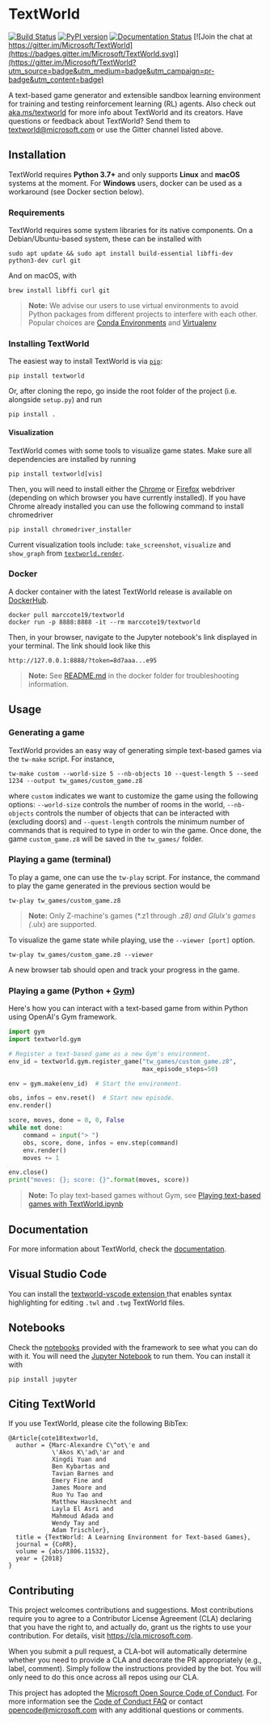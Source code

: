 # TextWorld

[![Build Status](https://dev.azure.com/maluuba/TextWorld/_apis/build/status/microsoft.TextWorld?branchName=main)](https://dev.azure.com/maluuba/TextWorld/_build/latest?definitionId=180&branchName=main) [![PyPI version](https://badge.fury.io/py/textworld.svg)](https://badge.fury.io/py/textworld) [![Documentation Status](https://readthedocs.org/projects/textworld/badge/?version=latest)](https://textworld.readthedocs.io/en/stable/?badge=stable) [![Join the chat at https://gitter.im/Microsoft/TextWorld](https://badges.gitter.im/Microsoft/TextWorld.svg)](https://gitter.im/Microsoft/TextWorld?utm_source=badge&utm_medium=badge&utm_campaign=pr-badge&utm_content=badge)

A text-based game generator and extensible sandbox learning environment for training and testing reinforcement learning (RL) agents. Also check out [aka.ms/textworld](https://aka.ms/textworld/) for more info about TextWorld and its creators. Have questions or feedback about TextWorld? Send them to textworld@microsoft.com or use the Gitter channel listed above.

## Installation

TextWorld requires __Python 3.7+__ and only supports __Linux__ and __macOS__ systems at the moment. For __Windows__ users, docker can be used as a workaround (see Docker section below).

### Requirements

TextWorld requires some system libraries for its native components.
On a Debian/Ubuntu-based system, these can be installed with

    sudo apt update && sudo apt install build-essential libffi-dev python3-dev curl git

And on macOS, with

    brew install libffi curl git

> **Note:** We advise our users to use virtual environments to avoid Python packages from different projects to interfere with each other. Popular choices are [Conda Environments](https://conda.io/projects/conda/en/latest/user-guide/tasks/manage-environments.html) and [Virtualenv](https://virtualenv.pypa.io/en/stable/)

### Installing TextWorld

The easiest way to install TextWorld is via [`pip`](https://pypi.org/):

    pip install textworld

Or, after cloning the repo, go inside the root folder of the project (i.e. alongside `setup.py`) and run

    pip install .

#### Visualization

TextWorld comes with some tools to visualize game states. Make sure all dependencies are installed by running

    pip install textworld[vis]

Then, you will need to install either the [Chrome](https://sites.google.com/a/chromium.org/chromedriver/) or [Firefox](https://github.com/mozilla/geckodriver) webdriver (depending on which browser you have currently installed).
If you have Chrome already installed you can use the following command to install chromedriver

    pip install chromedriver_installer

Current visualization tools include: `take_screenshot`, `visualize` and `show_graph` from [`textworld.render`](https://textworld.readthedocs.io/en/latest/textworld.render.html).

### Docker

A docker container with the latest TextWorld release is available on [DockerHub](https://hub.docker.com/).

    docker pull marccote19/textworld
    docker run -p 8888:8888 -it --rm marccote19/textworld

Then, in your browser, navigate to the Jupyter notebook's link displayed in your terminal. The link should look like this

    http://127.0.0.1:8888/?token=8d7aaa...e95

> **Note:** See [README.md](docker/README.md) in the docker folder for troubleshooting information.

## Usage

### Generating a game

TextWorld provides an easy way of generating simple text-based games via the `tw-make` script. For instance,

    tw-make custom --world-size 5 --nb-objects 10 --quest-length 5 --seed 1234 --output tw_games/custom_game.z8

where `custom` indicates we want to customize the game using the following options: `--world-size` controls the number of rooms in the world, `--nb-objects` controls the number of objects that can be interacted with (excluding doors) and `--quest-length` controls the minimum number of commands that is required to type in order to win the game. Once done, the game `custom_game.z8` will be saved in the `tw_games/` folder.

### Playing a game (terminal)

To play a game, one can use the `tw-play` script. For instance, the command to play the game generated in the previous section would be

    tw-play tw_games/custom_game.z8

> **Note:** Only Z-machine's games (*.z1 through *.z8) and Glulx's games (*.ulx) are supported.

To visualize the game state while playing, use the `--viewer [port]` option.

    tw-play tw_games/custom_game.z8 --viewer

A new browser tab should open and track your progress in the game.

### Playing a game (Python + [Gym](https://github.com/openai/gym))

Here's how you can interact with a text-based game from within Python using OpenAI's Gym framework.

```python
import gym
import textworld.gym

# Register a text-based game as a new Gym's environment.
env_id = textworld.gym.register_game("tw_games/custom_game.z8",
                                     max_episode_steps=50)

env = gym.make(env_id)  # Start the environment.

obs, infos = env.reset()  # Start new episode.
env.render()

score, moves, done = 0, 0, False
while not done:
    command = input("> ")
    obs, score, done, infos = env.step(command)
    env.render()
    moves += 1

env.close()
print("moves: {}; score: {}".format(moves, score))
```

> **Note:** To play text-based games without Gym, see [Playing text-based games with TextWorld.ipynb](notebooks/Playing%20text-based%20games%20with%20TextWorld.ipynb)

## Documentation

For more information about TextWorld, check the [documentation](https://aka.ms/textworld-docs).

## Visual Studio Code

You can install the [textworld-vscode extension ](https://marketplace.visualstudio.com/items?itemName=textworld.textworld-vscode) that enables syntax highlighting for editing `.twl` and `.twg` TextWorld files.

## Notebooks

Check the [notebooks](notebooks) provided with the framework to see what you can do with it. You will need the [Jupyter Notebook](https://jupyter.org/install) to run them. You can install it with

    pip install jupyter

## Citing TextWorld

If you use TextWorld, please cite the following BibTex:

```text
@Article{cote18textworld,
  author = {Marc-Alexandre C\^ot\'e and
            \'Akos K\'ad\'ar and
            Xingdi Yuan and
            Ben Kybartas and
            Tavian Barnes and
            Emery Fine and
            James Moore and
            Ruo Yu Tao and
            Matthew Hausknecht and
            Layla El Asri and
            Mahmoud Adada and
            Wendy Tay and
            Adam Trischler},
  title = {TextWorld: A Learning Environment for Text-based Games},
  journal = {CoRR},
  volume = {abs/1806.11532},
  year = {2018}
}
```

## Contributing

This project welcomes contributions and suggestions.  Most contributions require you to agree to a
Contributor License Agreement (CLA) declaring that you have the right to, and actually do, grant us
the rights to use your contribution. For details, visit https://cla.microsoft.com.

When you submit a pull request, a CLA-bot will automatically determine whether you need to provide
a CLA and decorate the PR appropriately (e.g., label, comment). Simply follow the instructions
provided by the bot. You will only need to do this once across all repos using our CLA.

This project has adopted the [Microsoft Open Source Code of Conduct](https://opensource.microsoft.com/codeofconduct/).
For more information see the [Code of Conduct FAQ](https://opensource.microsoft.com/codeofconduct/faq/) or
contact [opencode@microsoft.com](mailto:opencode@microsoft.com) with any additional questions or comments.
